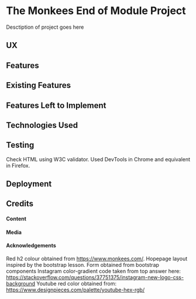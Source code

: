 # The Monkees End of Module Project


Desctiption of project goes here 

## UX

## Features

## Existing Features

## Features Left to Implement

## Technologies Used

## Testing
Check HTML using W3C validator. Used DevTools in Chrome and equivalent in Firefox.

## Deployment

## Credits
#### Content
#### Media
#### Acknowledgements
Red h2 colour obtained from https://www.monkees.com/. Hopepage layout inspired by the bootstrap lesson. 
Form obtained from bootstrap components
Instagram color-gradient code taken from top answer here: https://stackoverflow.com/questions/37751375/instagram-new-logo-css-background
Youtube red color obtained from: https://www.designpieces.com/palette/youtube-hex-rgb/